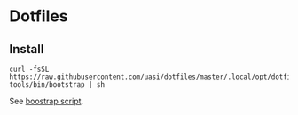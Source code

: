 # Dotfiles

## Install

```
curl -fsSL https://raw.githubusercontent.com/uasi/dotfiles/master/.local/opt/dotfiles-tools/bin/bootstrap | sh
```

See [boostrap script](/.local/opt/dotfiles-tools/bin/bootstrap).
